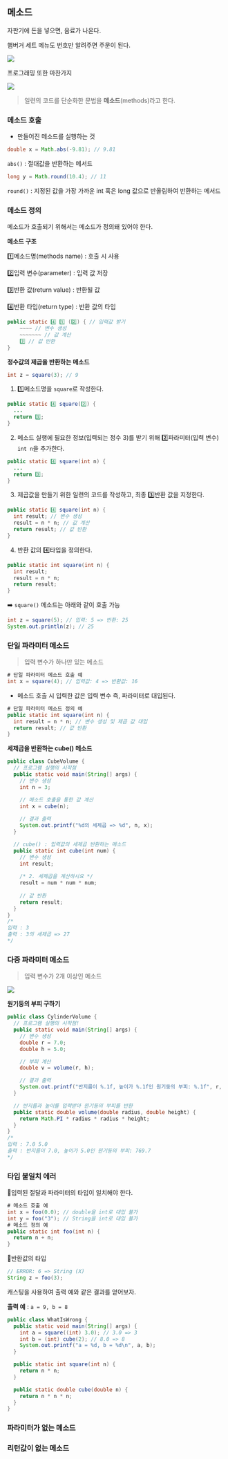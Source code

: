 ## 메소드

자판기에 돈을 넣으면, 음료가 나온다.

햄버거 세트 메뉴도 번호만 알려주면 주문이 된다.

![](https://github.com/forwardyoung/TIL/blob/master/Java/Java.assets/5-1.png)

프로그래밍 또한 마찬가지

![](https://github.com/forwardyoung/TIL/blob/master/Java/Java.assets/5-2.png)

> 일련의 코드를 단순화한 문법을 **메소드**(methods)라고 한다.

### 메소드 호출

- 만들어진 메소드를 실행하는 것

```java
double x = Math.abs(-9.81); // 9.81
```

`abs()` : 절대값을 반환하는 메서드

```java
long y = Math.round(10.4); // 11
```

`round()` : 지정된 값을 가장 가까운 int 혹은 long 값으로 반올림하여 반환하는 메서드

### 메소드 정의

메소드가 호출되기 위해서는 메소드가 정의돼 있어야 한다.

**메소드 구조**

1️⃣메소드명(methods name) : 호출 시 사용

2️⃣입력 변수(parameter) : 입력 값 저장

3️⃣반환 값(return value) : 반환될 값

4️⃣반환 타입(return type) : 반환 값의 타입 

```java
public static 4️⃣ 1️⃣ (2️⃣) { // 입력값 받기
    ~~~~ // 변수 생성
    ~~~~~~~ // 값 계산
    3️⃣ // 값 반환    
}
```

**정수값의 제곱을 반환하는 메소드**

```java
int z = square(3); // 9
```

1) 1️⃣메소드명을 `square`로 작성한다.

```java
public static 4️⃣ square(2️⃣) {
  ...
  return 3️⃣;
}
```

2. 메소드 실행에 필요한 정보(입력되는 정수 3)를 받기 위해 2️⃣파라미터(입력 변수) `int n`을 추가한다.

```java
public static 4️⃣ square(int n) {
  ...
  return 3️⃣;
}
```

3. 제곱값을 만들기 위한 일련의 코드를 작성하고, 최종 3️⃣반환 값을 지정한다.

```java
public static 4️⃣ square(int n) {
  int result; // 변수 생성
  result = n * n; // 값 계산
  return result; // 값 반환
}
```

4. 반환 값의 4️⃣타입을 정의한다.

```java
public static int square(int n) {
  int result;
  result = n * n;
  return result;
}
```

➡️ `square()` 메소드는 아래와 같이 호출 가능

```java
int z = square(5); // 입력: 5 => 반환: 25
System.out.println(z); // 25
```

### 단일 파라미터 메소드

> 입력 변수가 하나만 있는 메소드

```java
# 단일 파라미터 메소드 호출 예
int x = square(4); // 입력값: 4 => 반환값: 16
```

- 메소드 호출 시 입력한 값은 입력 변수 즉, 파라미터로 대입된다.

```java
# 단일 파라미터 메소드 정의 예
public static int square(int n) {
  int result = n * n; // 변수 생성 및 제곱 값 대입
  return result; // 값 반환
}
```

**세제곱을 반환하는 cube() 메소드**

```java
public class CubeVolume {
  // 프로그램 실행의 시작점
  public static void main(String[] args) {    
    // 변수 생성
    int n = 3;

    // 메소드 호출을 통한 값 계산
    int x = cube(n);
    
    // 결과 출력
    System.out.printf("%d의 세제곱 => %d", n, x);
  }

  // cube() : 입력값의 세제곱 반환하는 메소드
  public static int cube(int num) {
    // 변수 생성
    int result;
    
    /* 2. 세제곱을 계산하시요 */
    result = num * num * num;
    
    // 값 반환
    return result;
  }
}
/* 
입력 : 3
출력 : 3의 세제곱 => 27
*/
```

### 다중 파라미터 메소드

> 입력 변수가 2개 이상인 메소드

![](https://github.com/forwardyoung/TIL/blob/master/Java/Java.assets/5-3.png)

**원기둥의 부피 구하기**

```java
public class CylinderVolume {
  // 프로그램 실행의 시작점!
  public static void main(String[] args) {
    // 변수 생성
    double r = 7.0;
    double h = 5.0;

    // 부피 계산
    double v = volume(r, h);

    // 결과 출력
    System.out.printf("반지름이 %.1f, 높이가 %.1f인 원기둥의 부피: %.1f", r, h, v);
  }

  // 반지름과 높이를 입력받아 원기둥의 부피를 반환
  public static double volume(double radius, double height) {
    return Math.PI * radius * radius * height; 
  }
}
/*
입력 : 7.0 5.0
출력 : 반지름이 7.0, 높이가 5.0인 원기둥의 부피: 769.7
*/
```

### 타입 불일치 에러

📍입력된 절달과 파라미터의 타입이 일치해야 한다.

```java
# 메소드 호출 예
int x = foo(0.0); // double을 int로 대입 불가
int y = foo("3"); // String을 int로 대입 불가
# 메소드 정의 예
public static int foo(int n) {
  return n + n;
}
```

📍반환값의 타입

```java
// ERROR: 6 => String (X)
String z = foo(3);
```

캐스팅을 사용하여 출력 예와 같은 결과를 얻어보자.

**출력 예** : `a = 9, b = 8`

```java
public class WhatIsWrong {
  public static void main(String[] args) {
    int a = square((int) 3.0); // 3.0 => 3
    int b = (int) cube(2); // 8.0 => 8
    System.out.printf("a = %d, b = %d\n", a, b);
  }

  public static int square(int n) {
    return n * n;
  }

  public static double cube(double n) {
    return n * n * n;
  }
}
```

### 파라미터가 없는 메소드



### 리턴값이 없는 메소드





